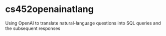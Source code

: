 # cs452openainatlang
Using OpenAI to translate natural-language questions into SQL queries and the subsequent responses
